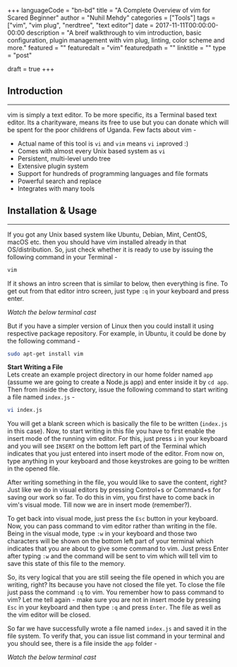 +++
languageCode = "bn-bd"
title = "A Complete Overview of vim for Scared Beginner"
author = "Nuhil Mehdy"
categories = ["Tools"]
tags = ["vim", "vim plug", "nerdtree", "text editor"]
date = 2017-11-11T00:00:00-00:00
description = "A breif walkthrough to vim introduction, basic configuration, plugin management with vim plug, linting, color scheme and more."
featured = ""
featuredalt = "vim"
featuredpath = ""
linktitle = ""
type = "post"

draft = true
+++

## Introduction
---
vim is simply a text editor. To be more specific, its a Terminal based text editor. Its a charityware, means its free to use but you can donate which will be spent for the poor childrens of Uganda. Few facts about vim -   

* Actual name of this tool is `vi` and `vim` means `vi` `im`proved :)
* Comes with almost every Unix based system as `vi`
* Persistent, multi-level undo tree
* Extensive plugin system
* Support for hundreds of programming languages and file formats
* Powerful search and replace
* Integrates with many tools

## Installation & Usage
---
If you got any Unix based system like Ubuntu, Debian, Mint, CentOS, macOS etc. then you should have vim installed already in that OS/distribution. So, just check whether it is ready to use by issuing the following command in your Terminal - 

```sh
vim
```

If it shows an intro screen that is similar to below, then everything is fine. To get out from that editor intro screen, just type `:q` in your keyboard and press enter.   

*Watch the below terminal cast* 

<center>
<script type="text/javascript" src="https://asciinema.org/a/149392.js" id="asciicast-149392" async></script>
</center>

But if you have a simpler version of Linux then you could install it using respective package repository. For example, in Ubuntu, it could be done by the following command - 

```sh
sudo apt-get install vim
```

**Start Writing a File**   
Lets create an example project directory in our home folder named `app` (assume we are going to create a Node.js app) and enter inside it by `cd app`. Then from inside the directory, issue the following command to start writing a file named `index.js` - 

```sh
vi index.js
```

You will get a blank screen which is basically the file to be written (`index.js` in this case). Now, to start writing in this file you have to first enable the insert mode of the running vim editor. For this, just press `i` in your keyboard and you will see `INSERT` on the bottom left part of the Terminal which indicates that you just entered into insert mode of the editor. From now on, type anything in your keyboard and those keystrokes are going to be written in the opened file.  

After writing something in the file, you would like to save the content, right? Just like we do in visual editors by pressing Control+s or Command+s for saving our work so far. To do this in vim, you first have to come back in vim's visual mode. Till now we are in insert mode (remember?).   

To get back into visual mode, just press the `Esc` button in your keyboard. Now, you can pass command to vim editor rather than writing in the file. Being in the visual mode, type `:w` in your keyboard and those two characters will be shown on the bottom left part of your terminal which indicates that you are about to give some command to vim. Just press Enter after typing `:w` and the command will be sent to vim which will tell vim to save this state of this file to the memory.   

So, its very logical that you are still seeing the file opened in which you are writing, right? Its because you have not closed the file yet. To close the file just pass the command `:q` to vim. You remember how to pass command to vim? Let me tell again - make sure you are not in insert mode by pressing `Esc` in your keyboard and then type `:q` and press `Enter`. The file as well as the vim editor will be closed.  

So far we have successfully wrote a file named `index.js` and saved it in the file system. To verify that, you can issue list command in your terminal and you should see, there is a file inside the `app` folder - 

*Watch the below terminal cast* 

<center>
<script type="text/javascript" src="https://asciinema.org/a/149393.js" id="asciicast-149393" async></script>
</center>